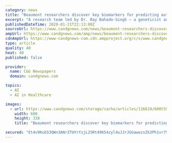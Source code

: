 ```yaml
---
category: news
title: "Beaumont researchers discover key biomarkers for predicting autism in newborns"
excerpt: "A research team led by Dr. Ray Bahado-Singh — a geneticist and the chair of obstetrics and gynecology for Beaumont Health and the Oakland University William Beaumont School of Medicine — used artificial intelligence to scan a map of ... “Getting them into therapy early on is a proven way to make their path, and that of their families ..."
publishedDateTime: 2020-01-21T22:13:00Z
sourceUrl: https://www.candgnews.com/news/beaumont-researchers-discover-key-biomarkers-for-predicting-autism-in-newborns-116619
ampUrl: https://www.candgnews.com/amp/news/beaumont-researchers-discover-key-biomarkers-for-predicting-autism-in-newborns-116619
cdnAmpUrl: https://www-candgnews-com.cdn.ampproject.org/c/s/www.candgnews.com/amp/news/beaumont-researchers-discover-key-biomarkers-for-predicting-autism-in-newborns-116619
type: article
quality: 40
heat: 40
published: false

provider:
  name: C&G Newspapers
  domain: candgnews.com

topics:
  - AI
  - AI in Healthcare

images:
  - url: https://www.candgnews.com/storage/cache/articles/116619/600t598bfa83606c5d75896e6e080b3f922d.jpeg
    width: 600
    height: 338
    title: "Beaumont researchers discover key biomarkers for predicting autism in newborns"

secured: "Et4v9Kub53QWn3ANrZTUYrYzjL2SRt49K54zyl4uJJrJGGawezsZk3Ph1vr757TFv48CQCdNRANqGc4X3dycacku0owjrqqycFM8LongZ5EZSrlAO6F1lfZX3AsSQ2ivSS2rYIc6+NxvETl17vfAKlIlFwJF4uBDCSc2T+5Ne5Xmgk1chL+9cheu9ZwhtJElMwCmHhy+r48/rzAVUNHc3Moc8zQs4mFJ0PDSt/ON+3yOIoPGr+EAArkLIfDHFkxfHiualCXIMFk8vD7sqW6HaPjdwIXEU7FRHXGX0XLqxMGopb3JM+aW2NOrU30eH/uG;qTnvEP9APvBZDO8rnplt5Q=="
---
```


